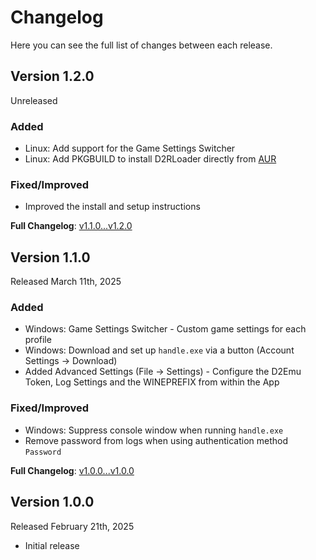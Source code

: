 # Changelog

Here you can see the full list of changes between each release.


## Version 1.2.0

Unreleased

### Added

- Linux: Add support for the Game Settings Switcher
- Linux: Add PKGBUILD to install D2RLoader directly from [AUR](https://aur.archlinux.org/packages/d2rloader-git)

### Fixed/Improved

- Improved the install and setup instructions


**Full Changelog**: [v1.1.0...v1.2.0](https://github.com/sh4nks/d2rloader/compare/v1.1.0...v1.2.0)


## Version 1.1.0

Released March 11th, 2025

### Added

- Windows: Game Settings Switcher - Custom game settings for each profile 
- Windows: Download and set up ``handle.exe`` via a button (Account Settings -> Download)
- Added Advanced Settings (File -> Settings) - Configure the D2Emu Token, Log Settings and the WINEPREFIX from within the App

### Fixed/Improved

- Windows: Suppress console window when running ``handle.exe``
- Remove password from logs when using authentication method ``Password``


**Full Changelog**: [v1.0.0...v1.0.0](https://github.com/sh4nks/d2rloader/compare/v1.0.0...v1.1.0)


## Version 1.0.0

Released February 21th, 2025

- Initial release
